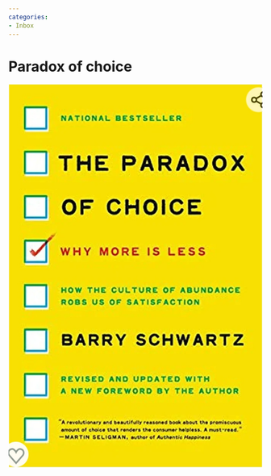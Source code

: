 ```yaml
---
categories:
- Inbox
---
```

# Paradox of choice

![](../files/45c33531-43cb-4aea-86ac-7091fe714beb.jpg)